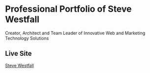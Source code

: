# Professional Portfolio of Steve Westfall

Creator, Architect and Team Leader of Innovative Web and Marketing Technology Solutions

## Live Site
[Steve Westfall](https://scwestfall.github.io/index)
